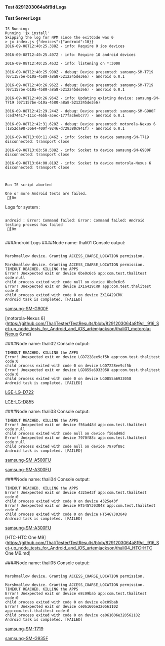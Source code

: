 #### Test 8291203064a8f9d Logs

#### Test Server Logs
```
IS Running:
Running 'jx install'
Skipping the log for NPM since the exitCode was 0
> jx index.js {"devices":{"android":10}}
2016-09-08T12:40:25.388Z - info: Require 0 ios devices

2016-09-08T12:40:25.407Z - info: Require 10 android devices

2016-09-08T12:40:25.463Z - info: listening on *:3000

2016-09-08T12:40:25.990Z - debug: Device presented: samsung-SM-T719 (071157be-b10a-4580-a8a8-5212245de3e6) - android 6.0.1

2016-09-08T12:40:26.962Z - debug: Device presented: samsung-SM-T719 (071157be-b10a-4580-a8a8-5212245de3e6) - android 6.0.1

2016-09-08T12:40:26.964Z - info: Updating existing device: samsung-SM-T719 (071157be-b10a-4580-a8a8-5212245de3e6)

2016-09-08T12:42:29.244Z - debug: Device presented: samsung-SM-G900F (ced74417-111c-46bb-a5ec-177fac6ebc77) - android 6.0.1

2016-09-08T12:42:31.628Z - debug: Device presented: motorola-Nexus 6 (1852da98-3664-400f-9246-d729380c941f) - android 6.0.1

2016-09-08T13:00:11.846Z - info: Socket to device samsung-SM-T719 disconnected: transport close

2016-09-08T13:03:58.508Z - info: Socket to device samsung-SM-G900F disconnected: transport close

2016-09-08T13:04:00.819Z - info: Socket to device motorola-Nexus 6 disconnected: transport close


 
Run IS script aborted
 
One or more Android tests are failed.
 [0m

```


Logs for system : 
```

android : Error: Command failed: Error: Command failed: Android testing process has failed
 [0m


```
###Android Logs
####Node name: thali01
Console output:
```

Marshmallow device. Granting ACCESS_COARSE_LOCATION permission.

Marshmallow device. Granting ACCESS_COARSE_LOCATION permission.
TIMEOUT REACHED. KILLING the APPS
Error! Unexpected exit on device 0be0c6c6 app:com.test.thalitest code:null 
child process exited with code null on device 0be0c6c6 
Error! Unexpected exit on device ZX1G429CRK app:com.test.thalitest code:0 
child process exited with code 0 on device ZX1G429CRK 
Android task is completed. [FAILED]
```
[samsung-SM-G900F](https://github.com/ThaliTester/TestResults/blob/8291203064a8f9d__916_Set-up_node_tests_for_Android_and_iOS_artemjackson/thali01_samsung-SM-G900F.md)

[motorola-Nexus 6](https://github.com/ThaliTester/TestResults/blob/8291203064a8f9d__916_Set-up_node_tests_for_Android_and_iOS_artemjackson/thali01_motorola-Nexus 6.md)

####Node name: thali02
Console output:
```
TIMEOUT REACHED. KILLING the APPS
Error! Unexpected exit on device LGD7228ee9cf5b app:com.test.thalitest code:0 
child process exited with code 0 on device LGD7228ee9cf5b 
Error! Unexpected exit on device LGD855a6933058 app:com.test.thalitest code:0 
child process exited with code 0 on device LGD855a6933058 
Android task is completed. [FAILED]
```
[LGE-LG-D722](https://github.com/ThaliTester/TestResults/blob/8291203064a8f9d__916_Set-up_node_tests_for_Android_and_iOS_artemjackson/thali02_LGE-LG-D722.md)

[LGE-LG-D855](https://github.com/ThaliTester/TestResults/blob/8291203064a8f9d__916_Set-up_node_tests_for_Android_and_iOS_artemjackson/thali02_LGE-LG-D855.md)

####Node name: thali03
Console output:
```
TIMEOUT REACHED. KILLING the APPS
Error! Unexpected exit on device f56ad48d app:com.test.thalitest code:null 
child process exited with code null on device f56ad48d 
Error! Unexpected exit on device 7970f88c app:com.test.thalitest code:null 
child process exited with code null on device 7970f88c 
Android task is completed. [FAILED]
```
[samsung-SM-A500FU](https://github.com/ThaliTester/TestResults/blob/8291203064a8f9d__916_Set-up_node_tests_for_Android_and_iOS_artemjackson/thali03_samsung-SM-A500FU.md)

[samsung-SM-A300FU](https://github.com/ThaliTester/TestResults/blob/8291203064a8f9d__916_Set-up_node_tests_for_Android_and_iOS_artemjackson/thali03_samsung-SM-A300FU.md)

####Node name: thali04
Console output:
```
TIMEOUT REACHED. KILLING the APPS
Error! Unexpected exit on device 4325e43f app:com.test.thalitest code:0 
child process exited with code 0 on device 4325e43f 
Error! Unexpected exit on device HT54GYJ03048 app:com.test.thalitest code:0 
child process exited with code 0 on device HT54GYJ03048 
Android task is completed. [FAILED]
```
[samsung-SM-A300FU](https://github.com/ThaliTester/TestResults/blob/8291203064a8f9d__916_Set-up_node_tests_for_Android_and_iOS_artemjackson/thali04_samsung-SM-A300FU.md)

[HTC-HTC One M9](https://github.com/ThaliTester/TestResults/blob/8291203064a8f9d__916_Set-up_node_tests_for_Android_and_iOS_artemjackson/thali04_HTC-HTC One M9.md)

####Node name: thali05
Console output:
```

Marshmallow device. Granting ACCESS_COARSE_LOCATION permission.

Marshmallow device. Granting ACCESS_COARSE_LOCATION permission.
TIMEOUT REACHED. KILLING the APPS
Error! Unexpected exit on device e8c09bab app:com.test.thalitest code:0 
child process exited with code 0 on device e8c09bab 
Error! Unexpected exit on device ce061606e320561102 app:com.test.thalitest code:0 
child process exited with code 0 on device ce061606e320561102 
Android task is completed. [FAILED]
```
[samsung-SM-T719](https://github.com/ThaliTester/TestResults/blob/8291203064a8f9d__916_Set-up_node_tests_for_Android_and_iOS_artemjackson/thali05_samsung-SM-T719.md)

[samsung-SM-G935F](https://github.com/ThaliTester/TestResults/blob/8291203064a8f9d__916_Set-up_node_tests_for_Android_and_iOS_artemjackson/thali05_samsung-SM-G935F.md)




